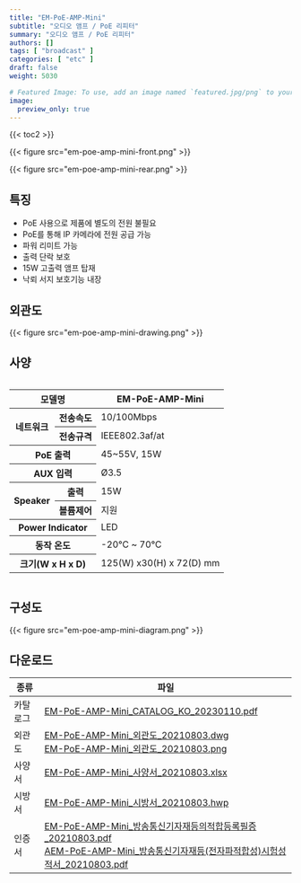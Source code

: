 ```yaml
---
title: "EM-PoE-AMP-Mini"
subtitle: "오디오 앰프 / PoE 리피터"
summary: "오디오 앰프 / PoE 리피터"
authors: []
tags: [ "broadcast" ]
categories: [ "etc" ]
draft: false
weight: 5030

# Featured Image: To use, add an image named `featured.jpg/png` to your page's folder.
image:
  preview_only: true
---
```


{{< toc2 >}}

<div class="container">
<div class="row justify-content-center">
<div class="col-sm-6">

{{< figure src="em-poe-amp-mini-front.png" >}}

</div>
<div class="col-sm-6">

{{< figure src="em-poe-amp-mini-rear.png" >}}

</div>
</div>
</div>

<div class="container">
<div class="row justify-content-center">
<div class="col-sm-6 pl-0">

## 특징

- PoE 사용으로 제품에 별도의 전원 불필요
- PoE를 통해 IP 카메라에 전원 공급 가능
- 파워 리미트 가능
- 출력 단락 보호
- 15W 고출력 앰프 탑재
- 낙뢰 서지 보호기능 내장


</div>
<div class="col-sm-6 pl-0">

## 외관도

{{< figure src="em-poe-amp-mini-drawing.png" >}}

</div>
</div>
</div>

## 사양

<div style="overflow-x: auto">
<table class="spec">
<thead>
<tr>
<th colspan="2">모델명</th>
<th>EM-PoE-AMP-Mini</th>
</tr>
</thead>
<tbody>
<tr>
<th rowspan="2">네트워크</th>
<th>전송속도</th>
<td>10/100Mbps</td>
</tr>
<tr>
<th>전송규격</th>
<td>IEEE802.3af/at</td>
</tr>
<tr>
<th colspan="2">PoE 출력</th>
<td>45~55V, 15W</td>
</tr>
<tr>
<th colspan="2">AUX 입력</th>
<td>Ø3.5</td>
</tr>
<tr>
<th rowspan="2">Speaker</th>
<th>출력</th>
<td>15W</td>
</tr>
<tr>
<th>볼륨제어</th>
<td>지원</td>
</tr>
<tr>
<th colspan="2">Power Indicator</th>
<td>LED</td>
</tr>
<tr>
<th colspan="2">동작 온도</th>
<td>-20℃ ~ 70℃</td>
</tr>
<tr>
<th colspan="2">크기(W x H x D)</th>
<td>125(W) x30(H) x 72(D) mm</td>
</tr>
</tbody>
</table>
</div>

## 구성도

{{< figure src="em-poe-amp-mini-diagram.png" >}}

## 다운로드

종류 | 파일
---- | ----
카탈로그 | [EM-PoE-AMP-Mini_CATALOG_KO_20230110.pdf](https://www.emstone.com/data/sales/ko/EM-PoE-AMP-Mini_CATALOG_KO_20230110.pdf)
외관도 | [EM-PoE-AMP-Mini_외관도_20210803.dwg](https://www.emstone.com/data/sales/ko/EM-PoE-AMP-Mini_외관도_20210803.dwg)<br>[EM-PoE-AMP-Mini_외관도_20210803.png](https://www.emstone.com/data/sales/ko/EM-PoE-AMP-Mini_외관도_20210803.png)
사양서 | [EM-PoE-AMP-Mini_사양서_20210803.xlsx](https://www.emstone.com/data/sales/ko/EM-PoE-AMP-Mini_사양서_20210803.xlsx)
시방서 | [EM-PoE-AMP-Mini_시방서_20210803.hwp](https://www.emstone.com/data/sales/ko/EM-PoE-AMP-Mini_시방서_20210803.hwp)
인증서 | [EM-PoE-AMP-Mini_방송통신기자재등의적합등록필증_20210803.pdf](https://www.emstone.com/data/sales/ko/EM-PoE-AMP-Mini_방송통신기자재등의적합등록필증_20210803.pdf)<br>[AEM-PoE-AMP-Mini_방송통신기자재등(전자파적합성)시험성적서_20210803.pdf](https://www.emstone.com/data/sales/ko/EM-PoE-AMP-Mini_방송통신기자재등(전자파적합성)시험성적서_20210803.pdf)

